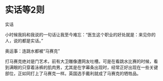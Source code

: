 # 实话等2则

实话

小时候我妈和我说的一句话让我至今难忘：“医生这个职业的好处就是：来见你的人，说的都是实话。”

奥运事：连跳水都被“马赛克”

打马赛克绝对是门艺术，前有大卫雕像遭网友吐槽。可是在看跳水比赛的时候，看到满眼的只穿着泳裤的肌肉男，尤其是在字幕条出现时，经常正好出现在一些关键部位，正如同打上了马赛克一样。英国选手戴利就成了马赛克的牺牲品。